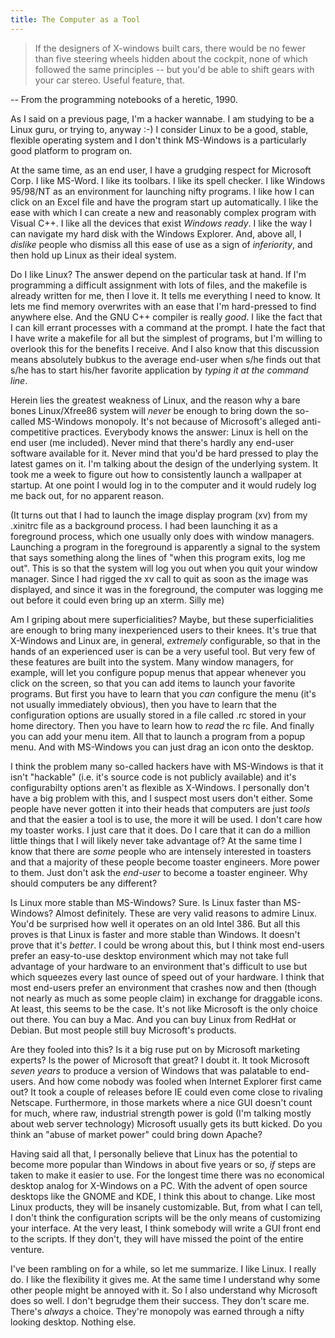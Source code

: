 ```yaml
---
title: The Computer as a Tool
---
```


> If the designers of X-windows built cars, there would be no 
fewer than five steering wheels hidden about the cockpit, 
none of which followed the same principles -- but you'd be 
able to shift gears with your car stereo.  Useful feature, that.

-- From the programming notebooks of a heretic, 1990.

As I said on a previous page, I'm a hacker wannabe.  I am studying to be a
Linux guru, or trying to, anyway :-) I consider Linux to be a good, stable,
flexible operating system and I don't think MS-Windows is a particularly
good platform to program on.

At the same time, as an end user, I have a grudging respect for Microsoft
Corp. I like MS-Word. I like its toolbars. I like its spell checker. I like
Windows 95/98/NT as an environment for launching nifty programs. I like how
I can click on an Excel file and have the program start up automatically. I
like the ease with which I can create a new and reasonably complex program
with Visual C++.  I like all the devices that exist *Windows ready*. I like
the way I can navigate my hard disk with the Windows Explorer. And, above
all, I *dislike* people who dismiss all this ease of use as a sign of
*inferiority*, and then hold up Linux as their ideal system.

Do I like Linux? The answer depend on the particular task at hand.  If I'm
programming a difficult assignment with lots of files, and the makefile is
already written for me, then I love it. It tells me everything I need to
know. It lets me find memory overwrites with an ease that I'm hard-pressed
to find anywhere else. And the GNU C++ compiler is really *good*. I like the
fact that I can kill errant processes with a command at the prompt. I hate
the fact that I have write a makefile for all but the simplest of programs,
but I'm willing to overlook this for the benefits I receive. And I also know
that this discussion means absolutely bubkus to the average end-user when
s/he finds out that s/he has to start his/her favorite application by
*typing it at the command line*.

Herein lies the greatest weakness of Linux, and the reason why a bare bones
Linux/Xfree86 system will *never* be enough to bring down the so-called
MS-Windows monopoly. It's not because of Microsoft's alleged
anti-competitive practices. Everybody knows the answer: Linux is hell on the
end user (me included). Never mind that there's hardly any end-user software
available for it. Never mind that you'd be hard pressed to play the latest
games on it. I'm talking about the design of the underlying system. It took
me a week to figure out how to consistently launch a wallpaper at
startup. At one point I would log in to the computer and it would rudely log
me back out, for no apparent reason.

(It turns out that I had to launch the image display program (xv) from my
.xinitrc file as a background process. I had been launching it as a
foreground process, which one usually only does with window managers.
Launching a program in the foreground is apparently a signal to the system
that says something along the lines of "when this program exits, log me
out". This is so that the system will log you out when you quit your window
manager. Since I had rigged the xv call to quit as soon as the image was
displayed, and since it was in the foreground, the computer was logging me
out before it could even bring up an xterm. Silly me)

Am I griping about mere superficialities? Maybe, but these superficialities
are enough to bring many inexperienced users to their knees.  It's true that
X-Windows and Linux are, in general, *extremely* configurable, so that in
the hands of an experienced user is can be a very useful tool. But very few
of these features are built into the system. Many window managers, for
example, will let you configure popup menus that appear whenever you click
on the screen, so that you can add items to launch your favorite
programs. But first you have to learn that you *can* configure the menu
(it's not usually immediately obvious), then you have to learn that the
configuration options are usually stored in a file called .rc stored in
your home directory. Then you have to learn how to *read* the rc file. And
finally you can add your menu item. All that to launch a program from a
popup menu. And with MS-Windows you can just drag an icon onto the desktop.

I think the problem many so-called hackers have with MS-Windows is that it
isn't "hackable" (i.e. it's source code is not publicly available) and it's
configurabilty options aren't as flexible as X-Windows.  I personally don't
have a big problem with this, and I suspect most users don't either. Some
people have never gotten it into their heads that computers are just *tools*
and that the easier a tool is to use, the more it will be used. I don't care
how my toaster works. I just care that it does. Do I care that it can do a
million little things that I will likely never take advantage of? At the
same time I know that there are *some* people who are intensely interested
in toasters and that a majority of these people become toaster
engineers. More power to them. Just don't ask the <em>end-user</em> to
become a toaster engineer. Why should computers be any different?

Is Linux more stable than MS-Windows? Sure. Is Linux faster than
MS-Windows? Almost definitely. These are very valid reasons to admire
Linux. You'd be surprised how well it operates on an old Intel
386. But all this proves is that Linux is faster and more stable than
Windows. It doesn't prove that it's *better*. I could be wrong about this,
but I think most end-users prefer an easy-to-use desktop environment which
may not take full advantage of your hardware to an environment that's
difficult to use but which squeezes every last ounce of speed out of your
hardware. I think that most end-users prefer an environment that crashes now
and then (though not nearly as much as some people claim) in exchange for
draggable icons. At least, this seems to be the case. It's not like
Microsoft is the only choice out there.  You can buy a Mac. And you can buy
Linux from RedHat or Debian. But most people still buy Microsoft's products.

Are they fooled into this? Is it a big ruse put on by Microsoft marketing
experts? Is the power of Microsoft that great? I doubt it. It took Microsoft
*seven years* to produce a version of Windows that was palatable to
end-users. And how come nobody was fooled when Internet Explorer first came
out? It took a couple of releases before IE could even come close to
rivaling Netscape. Furthermore, in those markets where a nice GUI doesn't
count for much, where raw, industrial strength power is gold (I'm talking
mostly about web server technology) Microsoft usually gets its butt
kicked. Do you think an "abuse of market power" could bring down Apache?

Having said all that, I personally believe that Linux has the potential to
become more popular than Windows in about five years or so, *if* steps are
taken to make it easier to use. For the longest time there was no economical
desktop analog for X-Windows on a PC. With the advent of open source
desktops like the GNOME and KDE, I think this about to change.  Like most
Linux products, they will be insanely customizable. But, from what I can
tell, I don't think the configuration scripts will be the only means of
customizing your interface. At the very least, I think somebody will write a
GUI front end to the scripts. If they don't, they will have missed the point
of the entire venture.

I've been rambling on for a while, so let me summarize. I like Linux. I
really do. I like the flexibility it gives me.  At the same time I
understand why some other people might be annoyed with it. So I also
understand why Microsoft does so well. I don't begrudge them their
success. They don't scare me. There's *always* a choice. They're monopoly
was earned through a nifty looking desktop.  Nothing else.
